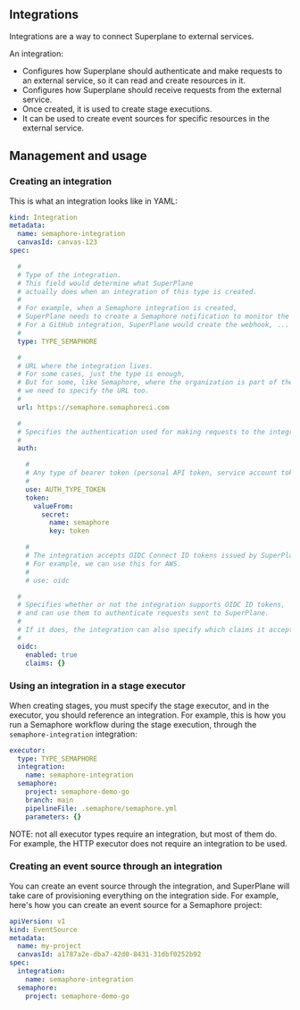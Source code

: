 ## Integrations

Integrations are a way to connect Superplane to external services.

An integration:
- Configures how Superplane should authenticate and make requests to an external service, so it can read and create resources in it.
- Configures how Superplane should receive requests from the external service.
- Once created, it is used to create stage executions.
- It can be used to create event sources for specific resources in the external service.

## Management and usage

### Creating an integration

This is what an integration looks like in YAML:

```yaml
kind: Integration
metadata:
  name: semaphore-integration
  canvasId: canvas-123
spec:

  #
  # Type of the integration.
  # This field would determine what SuperPlane
  # actually does when an integration of this type is created.
  #
  # For example, when a Semaphore integration is created,
  # SuperPlane needs to create a Semaphore notification to monitor the result of executions.
  # For a GitHub integration, SuperPlane would create the webhook, ...
  #
  type: TYPE_SEMAPHORE

  #
  # URL where the integration lives.
  # For some cases, just the type is enough,
  # But for some, like Semaphore, where the organization is part of the URL,
  # we need to specify the URL too.
  #
  url: https://semaphore.semaphoreci.com

  #
  # Specifies the authentication used for making requests to the integration.
  #
  auth:

    #
    # Any type of bearer token (personal API token, service account token, ...).
    #
    use: AUTH_TYPE_TOKEN
    token:
      valueFrom:
        secret:
          name: semaphore
          key: token

    #
    # The integration accepts OIDC Connect ID tokens issued by SuperPlane.
    # For example, we can use this for AWS.
    #
    # use: oidc

  #
  # Specifies whether or not the integration supports OIDC ID tokens,
  # and can use them to authenticate requests sent to SuperPlane.
  #
  # If it does, the integration can also specify which claims it accepts.
  #
  oidc:
    enabled: true
    claims: {}
```

### Using an integration in a stage executor

When creating stages, you must specify the stage executor, and in the executor, you should reference an integration. For example, this is how you run a Semaphore workflow during the stage execution, through the `semaphore-integration` integration:

```yaml
executor:
  type: TYPE_SEMAPHORE
  integration:
    name: semaphore-integration
  semaphore:
    project: semaphore-demo-go
    branch: main
    pipelineFile: .semaphore/semaphore.yml
    parameters: {}
```

NOTE: not all executor types require an integration, but most of them do. For example, the HTTP executor does not require an integration to be used.

### Creating an event source through an integration

You can create an event source through the integration, and SuperPlane will take care of provisioning everything on the integration side. For example, here's how you can create an event source for a Semaphore project:

```yaml
apiVersion: v1
kind: EventSource
metadata:
  name: my-project
  canvasId: a1787a2e-dba7-42d0-8431-31dbf0252b92
spec:
  integration:
    name: semaphore-integration
  semaphore:
    project: semaphore-demo-go
```
